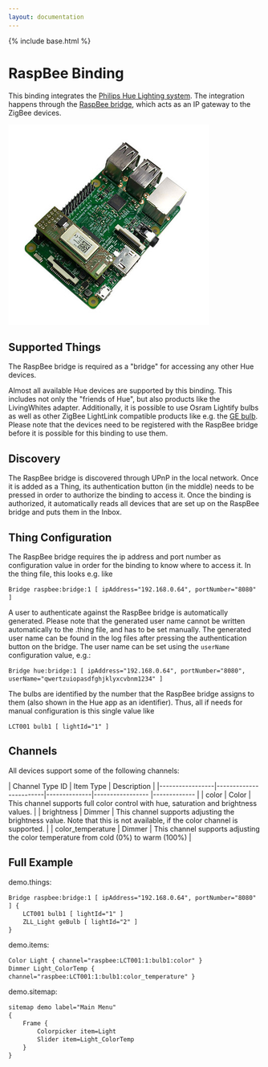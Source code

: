 ```yaml
---
layout: documentation
---
```


{% include base.html %}

# RaspBee Binding

This binding integrates the [Philips Hue Lighting system](http://www.meethue.com).
The integration happens through the [RaspBee bridge](https://www.dresden-elektronik.de/funktechnik/solutions/wireless-light-control/raspbee/?L=1), which acts as an IP gateway to the ZigBee devices.

![RaspBee](doc/raspbee.jpg)


## Supported Things

The RaspBee bridge is required as a "bridge" for accessing any other Hue devices.

Almost all available Hue devices are supported by this binding. This includes not only the "friends of Hue", but also products like the LivingWhites adapter. Additionally, it is possible to use Osram Lightify bulbs as well as other ZigBee LightLink compatible products like e.g. the [GE bulb](http://gelinkbulbs.com/). Please note that the devices need to be registered with the RaspBee bridge before it is possible for this binding to use them.

## Discovery

The RaspBee bridge is discovered through UPnP in the local network. Once it is added as a Thing, its authentication button (in the middle) needs to be pressed in order to authorize the binding to access it. Once the binding is authorized, it automatically reads all devices that are set up on the RaspBee bridge and puts them in the Inbox.

## Thing Configuration

The RaspBee bridge requires the ip address and port number as configuration value in order for the binding to know where to access it.
In the thing file, this looks e.g. like
```
Bridge raspbee:bridge:1 [ ipAddress="192.168.0.64", portNumber="8080" ]
```
A user to authenticate against the RaspBee bridge is automatically generated. Please note that the generated user name cannot be written automatically to the .thing file, and has to be set manually. The generated user name can be found in the log files after pressing the authentication button on the bridge.
The user name can be set using the `userName` configuration value, e.g.:
```
Bridge hue:bridge:1 [ ipAddress="192.168.0.64", portNumber="8080", userName="qwertzuiopasdfghjklyxcvbnm1234" ]
```

The bulbs are identified by the number that the RaspBee bridge assigns to them (also shown in the Hue app as an identifier).
Thus, all if needs for manual configuration is this single value like
```
LCT001 bulb1 [ lightId="1" ]
```

## Channels

All devices support some of the following channels:

| Channel Type ID | Item Type    | Description  |
|-----------------|------------------------|--------------|----------------- |------------- |
| color | Color       | This channel supports full color control with hue, saturation and brightness values. |
| brightness | Dimmer       | This channel supports adjusting the brightness value. Note that this is not available, if the color channel is supported. |
| color_temperature | Dimmer       | This channel supports adjusting the color temperature from cold (0%) to warm (100%) |


## Full Example

demo.things:
```
Bridge raspbee:bridge:1 [ ipAddress="192.168.0.64", portNumber="8080" ] {
	LCT001 bulb1 [ lightId="1" ]
	ZLL_Light geBulb [ lightId="2" ]
}
```

demo.items:
```
Color Light { channel="raspbee:LCT001:1:bulb1:color" }
Dimmer Light_ColorTemp { channel="raspbee:LCT001:1:bulb1:color_temperature" }
```

demo.sitemap:
```
sitemap demo label="Main Menu"
{
	Frame {
		Colorpicker item=Light
		Slider item=Light_ColorTemp
	}
}
```
